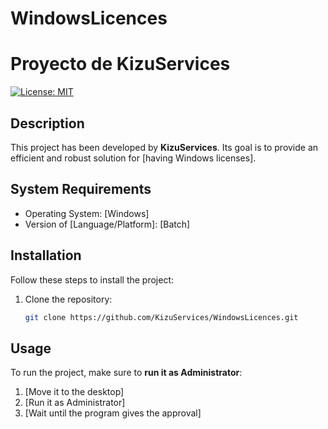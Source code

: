 # WindowsLicences

# Proyecto de KizuServices

[![License: MIT](https://img.shields.io/badge/License-MIT-yellow.svg)](https://opensource.org/licenses/MIT)

## Description

This project has been developed by **KizuServices**. Its goal is to provide an efficient and robust solution for [having Windows licenses].

## System Requirements

- Operating System: [Windows]
- Version of [Language/Platform]: [Batch]

## Installation

Follow these steps to install the project:

1. Clone the repository:
    ```bash
    git clone https://github.com/KizuServices/WindowsLicences.git
    ```

## Usage

To run the project, make sure to **run it as Administrator**:

1. [Move it to the desktop]
2. [Run it as Administrator]
3. [Wait until the program gives the approval]


                                                                                                                                                                                               
                                                                                                                                  
                                                                                                                                   
                                                                                

⠀⠀
